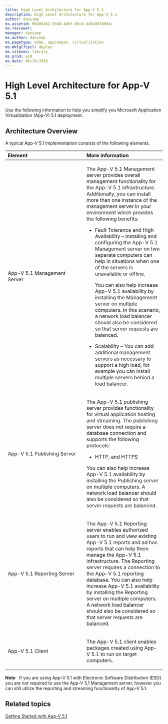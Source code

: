 ```yaml
---
title: High Level Architecture for App-V 5.1
description: High Level Architecture for App-V 5.1
author: dansimp
ms.assetid: 90406361-55b8-40b7-85c0-449436789d4c
ms.reviewer: 
manager: dansimp
ms.author: dansimp
ms.pagetype: mdop, appcompat, virtualization
ms.mktglfcycl: deploy
ms.sitesec: library
ms.prod: w10
ms.date: 06/16/2016
---
```



# High Level Architecture for App-V 5.1


Use the following information to help you simplify you Microsoft Application Virtualization (App-V) 5.1 deployment.

## Architecture Overview


A typical App-V 5.1 implementation consists of the following elements.

<table>
<colgroup>
<col width="50%" />
<col width="50%" />
</colgroup>
<thead>
<tr class="header">
<th align="left">Element</th>
<th align="left">More information</th>
</tr>
</thead>
<tbody>
<tr class="odd">
<td align="left"><p>App-V 5.1 Management Server</p></td>
<td align="left"><p>The App-V 5.1 Management server provides overall management functionality for the App-V 5.1 infrastructure. Additionally, you can install more than one instance of the management server in your environment which provides the following benefits:</p>
<ul>
<li><p>Fault Tolerance and High Availability – Installing and configuring the App-V 5.1 Management server on two separate computers can help in situations when one of the servers is unavailable or offline.</p>
<p>You can also help increase App-V 5.1 availability by installing the Management server on multiple computers. In this scenario, a network load balancer should also be considered so that server requests are balanced.</p></li>
<li><p>Scalability – You can add additional management servers as necessary to support a high load, for example you can install multiple servers behind a load balancer.</p></li>
</ul></td>
</tr>
<tr class="even">
<td align="left"><p>App-V 5.1 Publishing Server</p></td>
<td align="left"><p>The App-V 5.1 publishing server provides functionality for virtual application hosting and streaming. The publishing server does not require a database connection and supports the following protocols:</p>
<ul>
<li><p>HTTP, and HTTPS</p></li>
</ul>
<p>You can also help increase App-V 5.1 availability by installing the Publishing server on multiple computers. A network load balancer should also be considered so that server requests are balanced.</p></td>
</tr>
<tr class="odd">
<td align="left"><p>App-V 5.1 Reporting Server</p></td>
<td align="left"><p>The App-V 5.1 Reporting server enables authorized users to run and view existing App-V 5.1 reports and ad hoc reports that can help them manage the App-V 5.1 infrastructure. The Reporting server requires a connection to the App-V 5.1 reporting database. You can also help increase App-V 5.1 availability by installing the Reporting server on multiple computers. A network load balancer should also be considered so that server requests are balanced.</p></td>
</tr>
<tr class="even">
<td align="left"><p>App-V 5.1 Client</p></td>
<td align="left"><p>The App-V 5.1 client enables packages created using App-V 5.1 to run on target computers.</p></td>
</tr>
</tbody>
</table>

 

**Note**  
If you are using App-V 5.1 with Electronic Software Distribution (ESD) you are not required to use the App-V 5.1 Management server, however you can still utilize the reporting and streaming functionality of App-V 5.1.

 






## Related topics


[Getting Started with App-V 5.1](getting-started-with-app-v-51.md)

 

 






